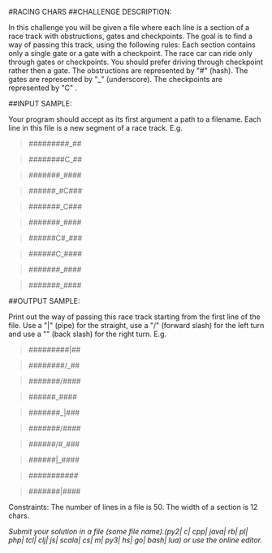 #RACING CHARS
##CHALLENGE DESCRIPTION:

In this challenge you will be given a file where each line is a section of a race track with obstructions, gates and checkpoints. The goal is to find a way of passing this track, using the following rules: 
Each section contains only a single gate or a gate with a checkpoint. 
The race car can ride only through gates or checkpoints. 
You should prefer driving through checkpoint rather then a gate. 
The obstructions are represented by "#" (hash). 
The gates are represented by "_" (underscore). 
The checkpoints are represented by "C" .

##INPUT SAMPLE:

Your program should accept as its first argument a path to a filename. Each line in this file is a new segment of a race track. E.g.

>#########_##

>########C_##

>#######_####

>######_#C###

>#######_C###

>#######_####

>######C#_###

>######C_####

>#######_####

>#######_####

##OUTPUT SAMPLE:

Print out the way of passing this race track starting from the first line of the file. Use a "|" (pipe) for the straight, use a "/" (forward slash) for the left turn and use a "\" (back slash) for the right turn. E.g.

>#########|##

>########/_##

>#######/####

>######_#\###

>#######_|###

>#######/####

>######/#_###

>######|_####

>#######\####

>#######|####

Constraints: 
The number of lines in a file is 50. 
The width of a section is 12 chars.

*Submit your solution in a file (some file name).(py2| c| cpp| java| rb| pl| php| tcl| clj| js| scala| cs| m| py3| hs| go| bash| lua) or use the online editor.*